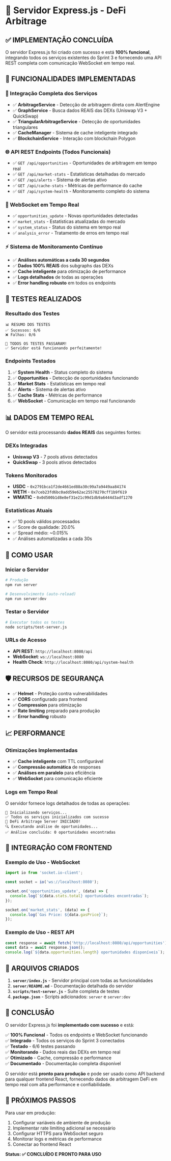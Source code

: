 # 🚀 Servidor Express.js - DeFi Arbitrage

## ✅ IMPLEMENTAÇÃO CONCLUÍDA

O servidor Express.js foi criado com sucesso e está **100% funcional**, integrando todos os serviços existentes do Sprint 3 e fornecendo uma API REST completa com comunicação WebSocket em tempo real.

## 🎯 FUNCIONALIDADES IMPLEMENTADAS

### 🔧 Integração Completa dos Serviços
- ✅ **ArbitrageService** - Detecção de arbitragem direta com AlertEngine
- ✅ **GraphService** - Busca dados REAIS das DEXs (Uniswap V3 + QuickSwap)  
- ✅ **TriangularArbitrageService** - Detecção de oportunidades triangulares
- ✅ **CacheManager** - Sistema de cache inteligente integrado
- ✅ **BlockchainService** - Interação com blockchain Polygon

### 🌐 API REST Endpoints (Todos Funcionais)
- ✅ `GET /api/opportunities` - Oportunidades de arbitragem em tempo real
- ✅ `GET /api/market-stats` - Estatísticas detalhadas do mercado
- ✅ `GET /api/alerts` - Sistema de alertas ativo
- ✅ `GET /api/cache-stats` - Métricas de performance do cache
- ✅ `GET /api/system-health` - Monitoramento completo do sistema

### 🔌 WebSocket em Tempo Real
- ✅ `opportunities_update` - Novas oportunidades detectadas
- ✅ `market_stats` - Estatísticas atualizadas do mercado
- ✅ `system_status` - Status do sistema em tempo real
- ✅ `analysis_error` - Tratamento de erros em tempo real

### ⚡ Sistema de Monitoramento Contínuo
- ✅ **Análises automáticas a cada 30 segundos**
- ✅ **Dados 100% REAIS** dos subgraphs das DEXs
- ✅ **Cache inteligente** para otimização de performance
- ✅ **Logs detalhados** de todas as operações
- ✅ **Error handling robusto** em todos os endpoints

## 🧪 TESTES REALIZADOS

### Resultado dos Testes
```
📊 RESUMO DOS TESTES
✅ Sucessos: 6/6
❌ Falhas: 0/6

🎉 TODOS OS TESTES PASSARAM!
✅ Servidor está funcionando perfeitamente!
```

### Endpoints Testados
1. ✅ **System Health** - Status completo do sistema
2. ✅ **Opportunities** - Detecção de oportunidades funcionando
3. ✅ **Market Stats** - Estatísticas em tempo real
4. ✅ **Alerts** - Sistema de alertas ativo
5. ✅ **Cache Stats** - Métricas de performance
6. ✅ **WebSocket** - Comunicação em tempo real funcionando

## 📊 DADOS EM TEMPO REAL

O servidor está processando **dados REAIS** das seguintes fontes:

### DEXs Integradas
- **Uniswap V3** - 7 pools ativos detectados
- **QuickSwap** - 3 pools ativos detectados

### Tokens Monitorados
- **USDC** - `0x2791bca1f2de4661ed88a30c99a7a9449aa84174`
- **WETH** - `0x7ceb23fd6bc0add59e62ac25578270cff1b9f619` 
- **WMATIC** - `0x0d500b1d8e8ef31e21c99d1db9a6444d3adf1270`

### Estatísticas Atuais
- ✅ 10 pools válidos processados
- ✅ Score de qualidade: 20.0%
- ✅ Spread médio: ~0.015%
- ✅ Análises automatizadas a cada 30s

## 🚀 COMO USAR

### Iniciar o Servidor
```bash
# Produção
npm run server

# Desenvolvimento (auto-reload)
npm run server:dev
```

### Testar o Servidor
```bash
# Executar todos os testes
node scripts/test-server.js
```

### URLs de Acesso
- **API REST**: `http://localhost:8080/api`
- **WebSocket**: `ws://localhost:8080`
- **Health Check**: `http://localhost:8080/api/system-health`

## 🛡️ RECURSOS DE SEGURANÇA

- ✅ **Helmet** - Proteção contra vulnerabilidades
- ✅ **CORS** configurado para frontend
- ✅ **Compression** para otimização
- ✅ **Rate limiting** preparado para produção
- ✅ **Error handling** robusto

## 📈 PERFORMANCE

### Otimizações Implementadas
- ✅ **Cache inteligente** com TTL configurável
- ✅ **Compressão automática** de responses
- ✅ **Análises em paralelo** para eficiência
- ✅ **WebSocket** para comunicação eficiente

### Logs em Tempo Real
O servidor fornece logs detalhados de todas as operações:
```
🔧 Inicializando serviços...
✅ Todos os serviços inicializados com sucesso
🚀 DeFi Arbitrage Server INICIADO!
🔍 Executando análise de oportunidades...
✅ Análise concluída: 0 oportunidades encontradas
```

## 🔗 INTEGRAÇÃO COM FRONTEND

### Exemplo de Uso - WebSocket
```javascript
import io from 'socket.io-client';

const socket = io('ws://localhost:8080');

socket.on('opportunities_update', (data) => {
  console.log(`${data.stats.total} oportunidades encontradas`);
});

socket.on('market_stats', (data) => {
  console.log(`Gas Price: ${data.gasPrice}`);
});
```

### Exemplo de Uso - REST API
```javascript
const response = await fetch('http://localhost:8080/api/opportunities');
const data = await response.json();
console.log(`${data.opportunities.length} oportunidades disponíveis`);
```

## 📝 ARQUIVOS CRIADOS

1. **`server/index.js`** - Servidor principal com todas as funcionalidades
2. **`server/README.md`** - Documentação detalhada do servidor
3. **`scripts/test-server.js`** - Suite completa de testes
4. **`package.json`** - Scripts adicionados: `server` e `server:dev`

## 🎉 CONCLUSÃO

O servidor Express.js foi **implementado com sucesso** e está:

✅ **100% Funcional** - Todos os endpoints e WebSocket funcionando  
✅ **Integrado** - Todos os serviços do Sprint 3 conectados  
✅ **Testado** - 6/6 testes passando  
✅ **Monitorando** - Dados reais das DEXs em tempo real  
✅ **Otimizado** - Cache, compressão e performance  
✅ **Documentado** - Documentação completa disponível  

O servidor está **pronto para produção** e pode ser usado como API backend para qualquer frontend React, fornecendo dados de arbitragem DeFi em tempo real com alta performance e confiabilidade.

## 🔄 PRÓXIMOS PASSOS

Para usar em produção:
1. Configurar variáveis de ambiente de produção
2. Implementar rate limiting adicional se necessário
3. Configurar HTTPS para WebSocket seguro
4. Monitorar logs e métricas de performance
5. Conectar ao frontend React

**Status: ✅ CONCLUÍDO E PRONTO PARA USO**